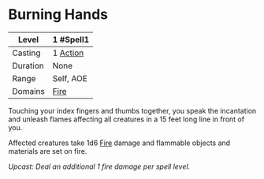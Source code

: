 # Burning Hands

| Level    | 1 #Spell1                                           |
| -------- | --------------------------------------------------- |
| Casting  | 1 [Action](../../../../Game%20Procedures/Action.md) |
| Duration | None                                                |
| Range    | Self, AOE                                           |
| Domains  | [Fire](../../../Spell%20Domains/Fire.md)            |

Touching your index fingers and thumbs together, you speak the incantation and unleash flames affecting all creatures in a 15 feet long line in front of you.

Affected creatures take 1d6 [Fire](../../../../Damage%20Types/Fire.md) damage and flammable objects and materials are set on fire.

*Upcast: Deal an additional 1 fire damage per spell level.*